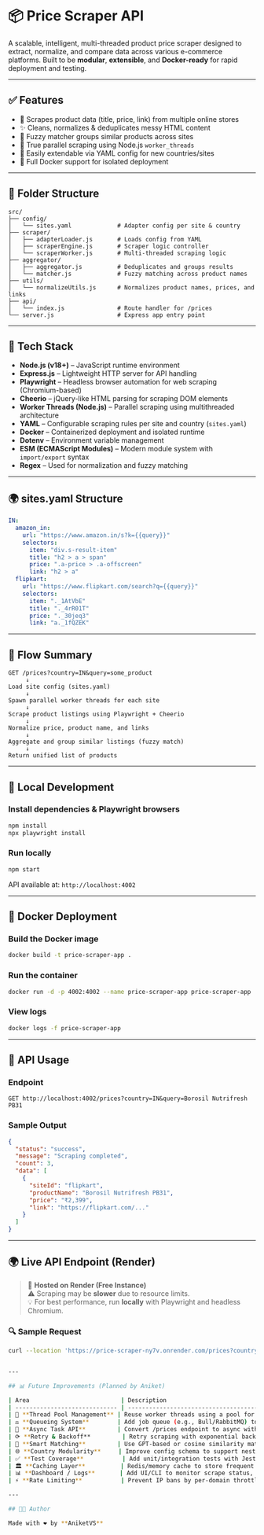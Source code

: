 # 📦 Price Scraper API

A scalable, intelligent, multi-threaded product price scraper designed to extract, normalize, and compare data across various e-commerce platforms. Built to be **modular**, **extensible**, and **Docker-ready** for rapid deployment and testing.

---

## ✅ Features

* 🔎 Scrapes product data (title, price, link) from multiple online stores
* ✨ Cleans, normalizes & deduplicates messy HTML content
* 🧠 Fuzzy matcher groups similar products across sites
* 🧵 True parallel scraping using Node.js `worker_threads`
* 📄 Easily extendable via YAML config for new countries/sites
* 🐳 Full Docker support for isolated deployment

---

## 📂 Folder Structure

```
src/
├── config/
│   └── sites.yaml             # Adapter config per site & country
├── scraper/
│   ├── adapterLoader.js       # Loads config from YAML
│   ├── scraperEngine.js       # Scraper logic controller
│   └── scraperWorker.js       # Multi-threaded scraping logic
├── aggregator/
│   ├── aggregator.js          # Deduplicates and groups results
│   └── matcher.js             # Fuzzy matching across product names
├── utils/
│   └── normalizeUtils.js      # Normalizes product names, prices, and links
├── api/
│   └── index.js               # Route handler for /prices
└── server.js                  # Express app entry point
```

---

## 🧰 Tech Stack

- **Node.js (v18+)** – JavaScript runtime environment
- **Express.js** – Lightweight HTTP server for API handling
- **Playwright** – Headless browser automation for web scraping (Chromium-based)
- **Cheerio** – jQuery-like HTML parsing for scraping DOM elements
- **Worker Threads (Node.js)** – Parallel scraping using multithreaded architecture
- **YAML** – Configurable scraping rules per site and country (`sites.yaml`)
- **Docker** – Containerized deployment and isolated runtime
- **Dotenv** – Environment variable management
- **ESM (ECMAScript Modules)** – Modern module system with `import/export` syntax
- **Regex** – Used for normalization and fuzzy matching


---


## 🌍 sites.yaml Structure

```yaml
IN:
  amazon_in:
    url: "https://www.amazon.in/s?k={{query}}"
    selectors:
      item: "div.s-result-item"
      title: "h2 > a > span"
      price: ".a-price > .a-offscreen"
      link: "h2 > a"
  flipkart:
    url: "https://www.flipkart.com/search?q={{query}}"
    selectors:
      item: "._1AtVbE"
      title: "._4rR01T"
      price: "._30jeq3"
      link: "a._1fQZEK"
```

---

## 🧠 Flow Summary

```
GET /prices?country=IN&query=some_product
     ↓
Load site config (sites.yaml)
     ↓
Spawn parallel worker threads for each site
     ↓
Scrape product listings using Playwright + Cheerio
     ↓
Normalize price, product name, and links
     ↓
Aggregate and group similar listings (fuzzy match)
     ↓
Return unified list of products
```

---

## 🚀 Local Development

### Install dependencies & Playwright browsers

```bash
npm install
npx playwright install
```

### Run locally

```bash
npm start
```

API available at: `http://localhost:4002`

---

## 🐳 Docker Deployment

### Build the Docker image

```bash
docker build -t price-scraper-app .
```

### Run the container

```bash
docker run -d -p 4002:4002 --name price-scraper-app price-scraper-app
```

### View logs

```bash
docker logs -f price-scraper-app
```

---

## 🔀 API Usage

### Endpoint

```
GET http://localhost:4002/prices?country=IN&query=Borosil Nutrifresh PB31
```

### Sample Output

```json
{
  "status": "success",
  "message": "Scraping completed",
  "count": 3,
  "data": [
    {
      "siteId": "flipkart",
      "productName": "Borosil Nutrifresh PB31",
      "price": "₹2,399",
      "link": "https://flipkart.com/..."
    }
  ]
}
```

---


## 🌍 Live API Endpoint (Render)

> 🔄 **Hosted on Render (Free Instance)**  
> ⚠️ Scraping may be **slower** due to resource limits.  
> 💡 For best performance, run **locally** with Playwright and headless Chromium.

### 🔍 Sample Request

```bash
curl --location 'https://price-scraper-ny7v.onrender.com/prices?country=IN&query=boAt%20Airdopes%20311%20Pro'


---

## 📊 Future Improvements (Planned by Aniket)

| Area                          | Description                                                               |
| ----------------------------- | ------------------------------------------------------------------------- |
| 🧵 **Thread Pool Management** | Reuse worker threads using a pool for better scalability and efficiency   |
| ⚖️ **Queueing System**        | Add job queue (e.g., Bull/RabbitMQ) to queue and prioritize scraping jobs |
| 📢 **Async Task API**         | Convert /prices endpoint to async with taskId/resultId pattern            |
| ⟳ **Retry & Backoff**         | Retry scraping with exponential backoff on network/timeouts               |
| 🧠 **Smart Matching**         | Use GPT-based or cosine similarity matching for accurate comparison       |
| 🌐 **Country Modularity**     | Improve config schema to support nested & validated multi-country setup   |
| ✅ **Test Coverage**           | Add unit/integration tests with Jest or Vitest                            |
| 🏛 **Caching Layer**          | Redis/memory cache to store frequent queries and avoid re-scraping        |
| 📊 **Dashboard / Logs**       | Add UI/CLI to monitor scrape status, thread health, logs                  |
| ⚡ **Rate Limiting**           | Prevent IP bans by per-domain throttle and concurrency control            |

---

## 👨‍💻 Author

Made with ❤️ by **AniketVS**
